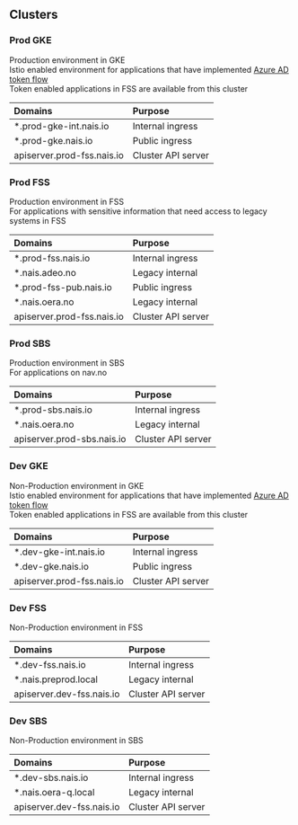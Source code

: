 ## Clusters

### Prod GKE
Production environment in GKE   
Istio enabled environment for applications that have implemented [Azure AD token flow](/content/authnz/)   
Token enabled applications in FSS are available from this cluster

| Domains                    | Purpose            |
| :------------------------- | :----------------- |
| *.prod-gke-int.nais.io     | Internal ingress   |
| *.prod-gke.nais.io         | Public ingress     |
| apiserver.prod-fss.nais.io | Cluster API server |

### Prod FSS
Production environment in FSS   
For applications with sensitive information that need access to legacy systems in FSS

| Domains                    | Purpose            |
| :------------------------- | :----------------- |
| *.prod-fss.nais.io         | Internal ingress   |
| *.nais.adeo.no             | Legacy internal    |
| *.prod-fss-pub.nais.io     | Public ingress     |
| *.nais.oera.no             | Legacy internal    |
| apiserver.prod-fss.nais.io | Cluster API server |

### Prod SBS
Production environment in SBS   
For applications on nav.no

| Domains                    | Purpose            |
| :------------------------- | :----------------- |
| *.prod-sbs.nais.io         | Internal ingress   |
| *.nais.oera.no             | Legacy internal    |
| apiserver.prod-sbs.nais.io | Cluster API server |

### Dev GKE
Non-Production environment in GKE   
Istio enabled environment for applications that have implemented [Azure AD token flow](/content/authnz/)   
Token enabled applications in FSS are available from this cluster

| Domains                    | Purpose            |
| :------------------------- | :----------------- |
| *.dev-gke-int.nais.io      | Internal ingress   |
| *.dev-gke.nais.io          | Public ingress     |
| apiserver.prod-fss.nais.io | Cluster API server |

### Dev FSS
Non-Production environment in FSS   

| Domains                    | Purpose            |
| :------------------------- | :----------------- |
| *.dev-fss.nais.io          | Internal ingress   |
| *.nais.preprod.local       | Legacy internal    |
| apiserver.dev-fss.nais.io  | Cluster API server |

### Dev SBS
Non-Production environment in SBS   

| Domains                    | Purpose            |
| :------------------------- | :----------------- |
| *.dev-sbs.nais.io          | Internal ingress   |
| *.nais.oera-q.local        | Legacy internal    |
| apiserver.dev-fss.nais.io  | Cluster API server |
